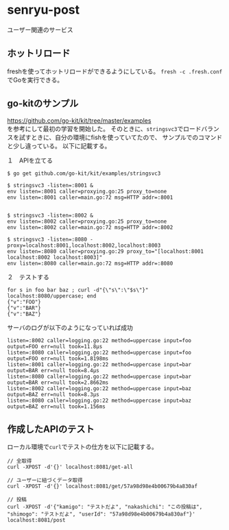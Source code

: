 # senryu-post
ユーザー関連のサービス

## ホットリロード
freshを使ってホットリロードができるようにしている。
`fresh -c .fresh.conf`でGoを実行できる。

## go-kitのサンプル
https://github.com/go-kit/kit/tree/master/examples  
を参考にして最初の学習を開始した。
そのときに、`stringsvc3`でロードバランスを試すときに、自分の環境にfishを使っていてたので、
サンプルでのコマンドと少し違っている。
以下に記載する。

１　APIを立てる
```
$ go get github.com/go-kit/kit/examples/stringsvc3

$ stringsvc3 -listen=:8001 &
env listen=:8001 caller=proxying.go:25 proxy_to=none
env listen=:8001 caller=main.go:72 msg=HTTP addr=:8001


$ stringsvc3 -listen=:8002 &
env listen=:8002 caller=proxying.go:25 proxy_to=none
env listen=:8002 caller=main.go:72 msg=HTTP addr=:8002

$ stringsvc3 -listen=:8080 -proxy=localhost:8001,localhost:8002,localhost:8003
env listen=:8080 caller=proxying.go:29 proxy_to="[localhost:8001 localhost:8002 localhost:8003]"
env listen=:8080 caller=main.go:72 msg=HTTP addr=:8080
```

２　テストする
```
for s in foo bar baz ; curl -d"{\"s\":\"$s\"}" localhost:8080/uppercase; end
{"v":"FOO"}
{"v":"BAR"}
{"v":"BAZ"}
```

サーバのログが以下のようになっていれば成功
```
listen=:8002 caller=logging.go:22 method=uppercase input=foo output=FOO err=null took=11.8µs
listen=:8080 caller=logging.go:22 method=uppercase input=foo output=FOO err=null took=1.8198ms
listen=:8001 caller=logging.go:22 method=uppercase input=bar output=BAR err=null took=8.4µs
listen=:8080 caller=logging.go:22 method=uppercase input=bar output=BAR err=null took=2.8662ms
listen=:8002 caller=logging.go:22 method=uppercase input=baz output=BAZ err=null took=8.3µs
listen=:8080 caller=logging.go:22 method=uppercase input=baz output=BAZ err=null took=1.156ms
```

## 作成したAPIのテスト
ローカル環境で`curl`でテストの仕方を以下に記載する。
```
// 全取得
curl -XPOST -d'{}' localhost:8081/get-all

// ユーザーに紐づくデータ取得
curl -XPOST -d'{}' localhost:8081/get/57a98d98e4b00679b4a830af

// 投稿
curl -XPOST -d'{"kamigo": "テストだよ", "nakashichi": "この投稿は",  "shimogo": "テストだよ", "userId": "57a98d98e4b00679b4a830af"}' localhost:8081/post
```
